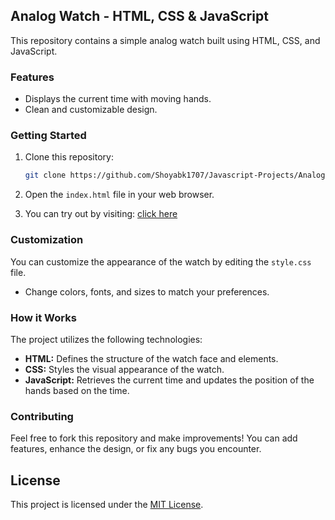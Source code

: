 ## Analog Watch - HTML, CSS & JavaScript

This repository contains a simple analog watch built using HTML, CSS, and JavaScript. 

### Features

* Displays the current time with moving hands.
* Clean and customizable design.

### Getting Started

1. Clone this repository:

   ```bash
   git clone https://github.com/Shoyabk1707/Javascript-Projects/Analog-clock.git```

2. Open the `index.html` file in your web browser.

3.  You can try out by visiting: [click here ](https://dancing-sunflower-bf5efe.netlify.app/)

### Customization

You can customize the appearance of the watch by editing the `style.css` file. 

* Change colors, fonts, and sizes to match your preferences.

### How it Works

The project utilizes the following technologies:

* **HTML:** Defines the structure of the watch face and elements.
* **CSS:** Styles the visual appearance of the watch.
* **JavaScript:** Retrieves the current time and updates the position of the hands based on the time.

### Contributing

Feel free to fork this repository and make improvements! You can add features, enhance the design, or fix any bugs you encounter.

## License

This project is licensed under the [MIT License](LICENSE).

